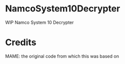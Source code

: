 # NamcoSystem10Decrypter
 WIP Namco System 10 Decrypter

# Credits
MAME: the original code from which this was based on
